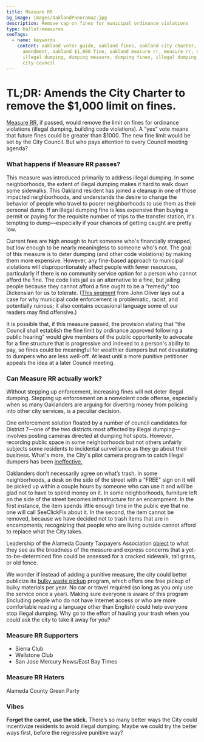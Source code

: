 ```yaml
---
title: Measure RR
bg_image: images/OaklandPanorama2.jpg
description: Remove cap on fines for municipal ordinance violations
type: ballot-measures
seoTags:
  - name: keywords
    content: oakland voter guide, oakland fines, oakland city charter, city charter
      amendment, oakland $1,000 fine, oakland measure rr, measure rr, oakland
      illegal dumping, dumping measure, dumping fines, illegal dumping, oakland
      city council
---
```

# TL;DR: Amends the City Charter to remove the $1,000 limit on fines.

[Measure RR](https://cao-94612.s3.amazonaws.com/documents/Measure-RR-Removing-Fine-Limit.pdf), if passed, would remove the limit on fines for ordinance violations (illegal dumping, building code violations). A “yes” vote means that future fines could be greater than $1000. The new fine limit would be set by the City Council. But who pays attention to every Council meeting agenda?

### What happens if Measure RR passes?

This measure was introduced primarily to address illegal dumping. In some neighborhoods, the extent of illegal dumping makes it hard to walk down some sidewalks. This Oakland resident has joined a cleanup in one of those impacted neighborhoods, and understands the desire to change the behavior of people who travel to poorer neighborhoods to use them as their personal dump. If an illegal dumping fine is less expensive than buying a permit or paying for the requisite number of trips to the transfer station, it's tempting to dump—especially if your chances of getting caught are pretty low.

Current fees are high enough to hurt someone who's financially strapped, but low enough to be nearly meaningless to someone who's not. The goal of this measure is to deter dumping (and other code violations) by making them more expensive. However, any fine-based approach to municipal violations will disproportionately affect people with fewer resources, particularly if there is no community service option for a person who cannot afford the fine. The code lists jail as an alternative to a fine, but jailing people because they cannot afford a fine ought to be a “remedy” too Dickensian for us to tolerate. ([This segment](https://www.youtube.com/watch?v=0UjpmT5noto&feature=youtu.be) from John Oliver lays out a case for why municipal code enforcement is problematic, racist, and potentially ruinous; it also contains occasional language some of our readers may find offensive.)

It is possible that, if this measure passed, the provision stating that “the Council shall establish the fine limit by ordinance approved following a public hearing” would give members of the public opportunity to advocate for a fine structure that is progressive and indexed to a person's ability to pay, so fines could be meaningful for wealthier dumpers but not devastating to dumpers who are less well-off. At least until a more punitive petitioner appeals the idea at a later Council meeting.

### Can Measure RR actually work?

Without stepping up enforcement, increasing fines will not deter illegal dumping. Stepping up enforcement on a nonviolent code offense, especially when so many Oaklanders are arguing for diverting money from policing into other city services, is a peculiar decision.

One enforcement solution floated by a number of council candidates for District 7—one of the two districts most affected by illegal dumping—involves posting cameras directed at dumping hot spots. However, recording public space in some neighborhoods but not others unfairly subjects some residents to incidental surveillance as they go about their business. What's more, the City's pilot camera program to catch illegal dumpers has been [ineffective.](https://www.ktvu.com/news/surveillance-program-to-catch-illegal-oakland-dumpers-not-working-city-admits)

Oaklanders don’t necessarily agree on what’s trash. In some neighborhoods, a desk on the side of the street with a “FREE" sign on it will be picked up within a couple hours by someone who can use it and will be glad not to have to spend money on it. In some neighborhoods, furniture left on the side of the street becomes infrastructure for an encampment. In the first instance, the item spends little enough time in the public eye that no one will call SeeClickFix about it. In the second, the item cannot be removed, because we have decided not to trash items that are in encampments, recognizing that people who are living outside cannot afford to replace what the City takes.

Leadership of the Alameda County Taxpayers Association [object](https://cao-94612.s3.amazonaws.com/documents/Measure-RR-Removing-Fine-Limit.pdf) to what they see as the broadness of the measure and express concerns that a yet-to-be-determined fine could be assessed for a cracked sidewalk, tall grass, or old fence.

We wonder if instead of adding a punitive measure, the city could better publicize its [bulky waste pickup](https://www.oaklandrecycles.com/bulky-pickup-services/) program, which offers one free pickup of bulky materials per year. No car or travel required (so long as you only use the service once a year). Making sure everyone is aware of this program (including people who do not have Internet access or who are more comfortable reading a language other than English) could help everyone stop illegal dumping. Why go to the effort of hauling your trash when you could ask the city to take it away for you?

### Measure RR Supporters

* Sierra Club
* Wellstone Club
* San Jose Mercury News/East Bay Times

### Measure RR Haters

Alameda County Green Party

### Vibes

**Forget the carrot, use the stick.** There’s so many better ways the City could incentivize residents to avoid illegal dumping. Maybe we could try the better ways first, before the regressive punitive way?